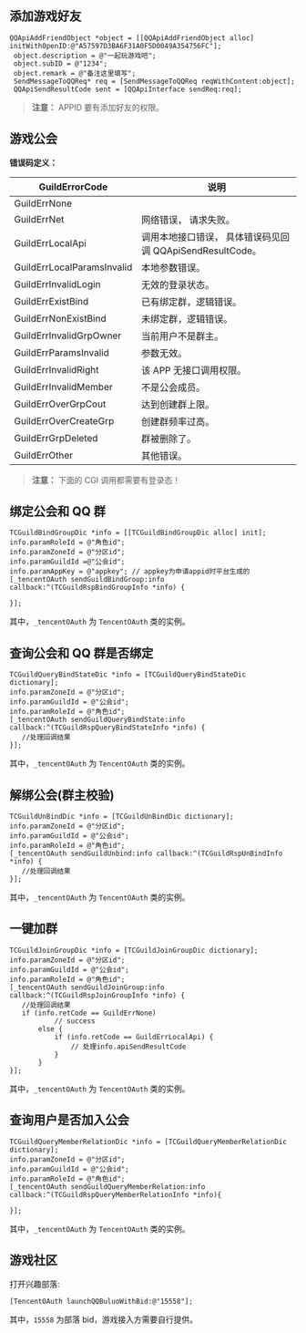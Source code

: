 
##  添加游戏好友

```
QQApiAddFriendObject *object = [[QQApiAddFriendObject alloc] initWithOpenID:@"A57597D3BA6F31A0F5D0049A354756FC"];
 object.description = @"一起玩游戏吧";
 object.subID = @"1234";
 object.remark = @"备注这里填写";
 SendMessageToQQReq* req = [SendMessageToQQReq reqWithContent:object];
 QQApiSendResultCode sent = [QQApiInterface sendReq:req];
```

>**注意：**
>APPID 要有添加好友的权限。

## 游戏公会

**错误码定义：**

|GuildErrorCode| 说明| 
|---------|---------|
| GuildErrNone |  |
|GuildErrNet |  网络错误， 请求失败。|
| GuildErrLocalApi |调用本地接口错误， 具体错误码见回调 QQApiSendResultCode。 |
|GuildErrLocalParamsInvalid | 本地参数错误。 |
| GuildErrInvalidLogin | 无效的登录状态。 |
| GuildErrExistBind|已有绑定群，逻辑错误。  |
| GuildErrNonExistBind | 未绑定群，逻辑错误。 |
| GuildErrInvalidGrpOwner | 当前用户不是群主。|
| GuildErrParamsInvalid |参数无效。  |
| GuildErrInvalidRight |  该 APP 无接口调用权限。|
| GuildErrInvalidMember |  不是公会成员。|
| GuildErrOverGrpCout |  达到创建群上限。|
| GuildErrOverCreateGrp | 创建群频率过高。|
| GuildErrGrpDeleted |  群被删除了。|
| GuildErrOther |  其他错误。|

>**注意：**
>下面的 CGI 调用都需要有登录态！

## 绑定公会和 QQ 群

```
TCGuildBindGroupDic *info = [[TCGuildBindGroupDic alloc] init];
info.paramRoleId = @"角色id";
info.paramZoneId = @"分区id";
info.paramGuildId =@"公会id";
info.paramAppKey = @"appkey"; // appkey为申请appid时平台生成的
[_tencentOAuth sendGuildBindGroup:info callback:^(TCGuildRspBindGroupInfo *info) {

}];
```
其中，`_tencentOAuth` 为 `TencentOAuth` 类的实例。

## 查询公会和 QQ 群是否绑定

```
TCGuildQueryBindStateDic *info = [TCGuildQueryBindStateDic dictionary];
info.paramZoneId = @"分区id";
info.paramGuildId = @"公会id";
info.paramRoleId = @"角色id";
[_tencentOAuth sendGuildQueryBindState:info callback:^(TCGuildRspQueryBindStateInfo *info) {
   //处理回调结果
}];
```
其中，`_tencentOAuth` 为 `TencentOAuth` 类的实例。

## 解绑公会(群主校验)

```
TCGuildUnBindDic *info = [TCGuildUnBindDic dictionary];
info.paramZoneId = @"分区id";
info.paramGuildId = @"公会id";
info.paramRoleId = @"角色id";
[_tencentOAuth sendGuildUnbind:info callback:^(TCGuildRspUnBindInfo *info) {
   //处理回调结果
}];
```
其中，`_tencentOAuth` 为 `TencentOAuth` 类的实例。

## 一键加群

```
TCGuildJoinGroupDic *info = [TCGuildJoinGroupDic dictionary];
info.paramZoneId = @"分区id";
info.paramGuildId = @"公会id";
info.paramRoleId = @"角色id";
[_tencentOAuth sendGuildJoinGroup:info callback:^(TCGuildRspJoinGroupInfo *info) {
   //处理回调结果
   if (info.retCode == GuildErrNone) 
           // success
       else {
           if (info.retCode == GuildErrLocalApi) {
               // 处理info.apiSendResultCode
           }
       }
}];
```
其中，`_tencentOAuth` 为 `TencentOAuth` 类的实例。

## 查询用户是否加入公会

```
TCGuildQueryMemberRelationDic *info = [TCGuildQueryMemberRelationDic dictionary];
info.paramZoneId = @"分区id";
info.paramGuildId = @"公会id";
info.paramRoleId = @"角色id";
[_tencentOAuth sendGuildQueryMemberRelation:info callback:^(TCGuildRspQueryMemberRelationInfo *info){

}];
```

其中，`_tencentOAuth` 为 `TencentOAuth` 类的实例。

## 游戏社区
打开兴趣部落:
```
[TencentOAuth launchQQBuluoWithBid:@"15558"];
```
其中，`15558` 为部落 bid，游戏接入方需要自行提供。
